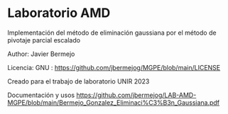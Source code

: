 # Laboratorio AMD

Implementación del método de eliminación gaussiana por el método de pivotaje parcial escalado

Author: Javier Bermejo

Licencia: GNU : https://github.com/jbermejog/MGPE/blob/main/LICENSE

Creado para el trabajo de laboratorio UNIR 2023

Documentación y usos https://github.com/jbermejog/LAB-AMD-MGPE/blob/main/Bermejo_Gonzalez_Eliminaci%C3%B3n_Gaussiana.pdf
